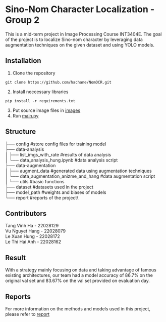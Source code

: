 # Sino-Nom Character Localization - Group 2 
This is a mid-term project in Image Processing Course INT3404E. The goal of the project is to localize Sino-nom character by leveraging data augmentation techniques on the given dataset and using YOLO models. 
## Installation
1. Clone the repository
```
git clone https://github.com/hachane/NomOCR.git
```
2. Install neccessary libraries
```
pip install -r requirements.txt
```
3. Put source image files in [images](FINAL_test/images)
4. Run [main.py](main.py)

## Structure
├── config #store config files for training model\
├── data-analysis\
│   ├── list_imgs_with_rate #results of data analysis\
│   └── data_analysis_hung.ipynb #data analysis script\
├── data-augmentation\
│   ├── augment_data #generated data using augmentation techniques\
│   └── data_augmentation_anizme_and_hang #data augmentation script\
│   └── utils #basic functions\
├── dataset #datasets used in the project\
├── model_path #weights and biases of models\
└── report #reports of the project\
## Contributors
Tang Vinh Ha - 22028129\
Vu Nguyet Hang - 22028079\
Le Xuan Hung - 22028172\
Le Thi Hai Anh - 22028162
## Result
With a strategy mainly focusing on data and taking advantage of famous existing architectures, our team had a model accuracy of 86.7% on the original val set and 83.67% on the val set provided on evaluation day.
## Reports
For more information on the methods and models used in this project, please refer to [report](report)

